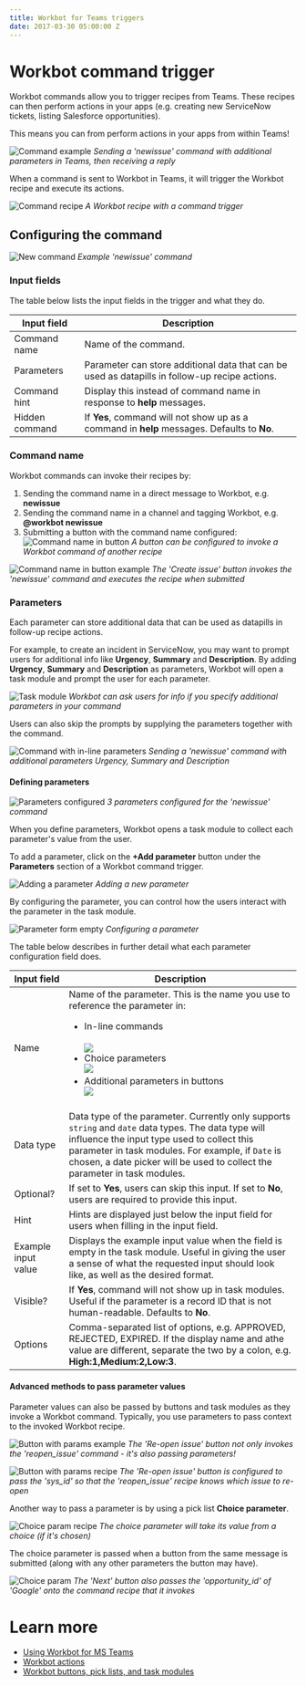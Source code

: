 ```yaml
---
title: Workbot for Teams triggers
date: 2017-03-30 05:00:00 Z
---
```


# Workbot command trigger
Workbot commands allow you to trigger recipes from Teams. These recipes can then perform actions in your apps (e.g. creating new ServiceNow tickets, listing Salesforce opportunities).

This means you can from perform actions in your apps from within Teams!

![Command example](/assets/images/workbot-for-teams/workbot-command-example.png)
*Sending a 'newissue' command with additional parameters in Teams, then receiving a reply*

When a command is sent to Workbot in Teams, it will trigger the Workbot recipe and execute its actions.

![Command recipe](/assets/images/workbot-for-teams/command-recipes.png)
*A Workbot recipe with a command trigger*

## Configuring the command
![New command](/assets/images/workbot-for-teams/new-command.png)
*Example 'newissue' command*

### Input fields
The table below lists the input fields in the trigger and what they do.

<table class="unchanged rich-diff-level-one">
    <thead>
        <tr>
            <th>Input field</th>
            <th>Description</th>
        </tr>
    </thead>
    <tbody>
        <tr>
            <td>Command name</td>
            <td>
              Name of the command.
            </td>
        </tr>
        <tr>
            <td>Parameters</td>
            <td>
              Parameter can store additional data that can be used as datapills in follow-up recipe actions.
            </td>
        </tr>
        <tr>
            <td>Command hint</td>
            <td>
            Display this instead of command name in response to <b>help</b> messages.
            </td>
        </tr>
        <tr>
            <td>Hidden command</td>
            <td>
              If <b>Yes</b>, command will not show up as a command in <b>help</b> messages. Defaults to <b>No</b>.
            </td>
        </tr>
    </tbody>
</table>

### Command name
Workbot commands can invoke their recipes by:
1.  Sending the command name in a direct message to Workbot, e.g. **newissue**
2. Sending the command name in a channel and tagging Workbot, e.g. **@workbot newissue**
3. Submitting a button with the command name configured:
![Command name in button](/assets/images/workbot-for-teams/button-command.png)
*A button can be configured to invoke a Workbot command of another recipe*

![Command name in button example](/assets/images/workbot-for-teams/button-submission.png)
*The 'Create issue' button invokes the 'newissue' command and executes the recipe when submitted*

### Parameters
Each parameter can store additional data that can be used as datapills in follow-up recipe actions.

For example, to create an incident in ServiceNow, you may want to prompt users for additional info like **Urgency**, **Summary** and **Description**. By adding **Urgency**, **Summary** and **Description** as parameters, Workbot will open a task module and prompt the user for each parameter.

![Task module](/assets/images/workbot-for-teams/task-module.png)
*Workbot can ask users for info if you specify additional parameters in your command*

Users can also skip the prompts by supplying the parameters together with the command.

![Command with in-line parameters](/assets/images/workbot-for-teams/workbot-command-example.png)
*Sending a 'newissue' command with additional parameters Urgency, Summary and Description*

#### Defining parameters
![Parameters configured](/assets/images/workbot-for-teams/parameters-configured.png)
*3 parameters configured for the 'newissue' command*

When you define parameters, Workbot opens a task module to collect each parameter's value from the user.

To add a parameter, click on the **+Add parameter** button under the **Parameters** section of a Workbot command trigger.

![Adding a parameter](/assets/images/workbot-for-teams/adding-a-parameter.png)
*Adding a new parameter*


By configuring the parameter, you can control how the users interact with the parameter in the task module.

![Parameter form empty](/assets/images/workbot-for-teams/parameter-form-filled.png)
*Configuring a parameter*


The table below describes in further detail what each parameter configuration field does.

<table class="unchanged rich-diff-level-one">
    <thead>
        <tr>
            <th>Input field</th>
            <th>Description</th>
        </tr>
    </thead>
    <tbody>
        <tr>
            <td>Name</td>
            <td>
              Name of the parameter. This is the name you use to reference the parameter in:<br>
              <ul>
                <li>
                  In-line commands</li><br><img src="/assets/images/workbot-for-teams/workbot-command-example.png"></img>
                </li>
                <li>
                  Choice parameters<br><img src="/assets/images/workbot-for-teams/choice-param-recipe.png"></img>
                </li>
                <li>
                  Additional parameters in buttons<br><img src="/assets/images/workbot-for-teams/button-command.png"></img>
                </li>
            </td>
        </tr>
        <tr>
            <td>Data type</td>
            <td>
              Data type of the parameter. Currently only supports <code>string</code> and <code>date</code> data types. The data type will influence the input type used to collect this parameter in task modules. For example, if <code>Date</code> is chosen, a date picker will be used to collect the parameter in task modules.
            </td>
        </tr>
        <tr>
            <td>Optional?</td>
            <td>
              If set to <b>Yes</b>, users can skip this input. If set to <b>No</b>, users are required to provide this input.
            </td>
        </tr>
        <tr>
            <td>Hint</td>
            <td>
              Hints are displayed just below the input field  for users when filling in the input field.
            </td>
        </tr>
        <tr>
            <td>Example input value</td>
            <td>
              Displays the example input value when the field is empty in the task module. Useful in giving the user a sense of what the requested input should look like, as well as the desired format.
            </td>
        </tr>
        <tr>
            <td>Visible?</td>
            <td>
              If <b>Yes</b>, command will not show up in task modules. Useful if the parameter is a record ID that is not human-readable. Defaults to <b>No</b>.
            </td>
        </tr>
        <tr>
            <td>Options</td>
            <td>
              Comma-separated list of options, e.g. APPROVED, REJECTED, EXPIRED. If the display name and athe value are different, separate the two by a colon, e.g. <b>High:1,Medium:2,Low:3</b>.
            </td>
        </tr>
    </tbody>
</table>

#### Advanced methods to pass parameter values
Parameter values can also be passed by buttons and task modules as they invoke a Workbot command. Typically, you use parameters to pass context to the invoked Workbot recipe.

![Button with params example](/assets/images/workbot-for-teams/button-with-params.png)
*The 'Re-open issue' button not only invokes the 'reopen_issue' command - it's also passing parameters!*

![Button with params recipe](/assets/images/workbot-for-teams/button-with-params-recipe.png)
*The 'Re-open issue' button is configured to pass the 'sys_id' so that the 'reopen_issue' recipe knows which issue to re-open*

Another way to pass a parameter is by using a pick list **Choice parameter**.

![Choice param recipe](/assets/images/workbot-for-teams/choice-param-recipe.png)
*The choice parameter will take its value from a choice (if it's chosen)*

The choice parameter is passed when a button from the same message is submitted (along with any other parameters the button may have).

![Choice param](/assets/images/workbot-for-teams/choice-param.png)
*The 'Next' button also passes the 'opportunity_id' of 'Google' onto the command recipe that it invokes*

# Learn more
- [Using Workbot for MS Teams](/workbot-for-teams/using-workbot-for-teams.md)
- [Workbot actions](/workbot-for-teams/workbot-actions.md)
- [Workbot buttons, pick lists, and task modules](/workbot-for-teams/buttons-choices-task-modules.md)
